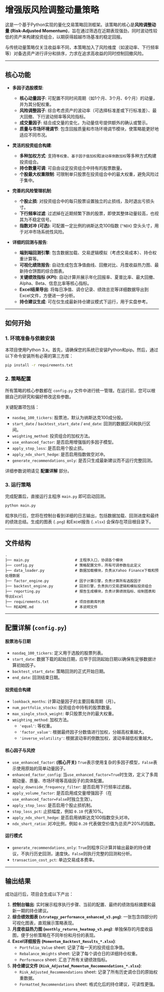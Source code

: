 # 增强版风险调整动量策略

这是一个基于Python实现的量化交易策略回测框架。该策略的核心是**风险调整动量 (Risk-Adjusted Momentum)**，旨在通过筛选在近期表现强劲，同时波动性较低的资产来构建投资组合，以期获得超越市场基准的稳定回报。

与传统动量策略仅关注收益率不同，本策略加入了风险维度（如波动率、下行频率等）对备选资产进行评分和排序，力求在追求高收益的同时控制回撤风险。

---

## 核心功能

- **多因子选股模型**:
  - **核心动量因子**: 可配置不同时间周期（如1个月、3个月、6个月）的动量，并为其分配权重。
  - **风险调整因子**: 综合考虑资产的波动率（可选择标准差或下行标准差）、最大回撤、下行波动频率等风险指标。
  - **成交量因子**: 结合成交量的变化，为动量信号提供额外的确认或警示。
  - **质量与市场环境调节**: 包含回报质量和市场环境调节模块，使策略能更好地适应不同市况。

- **灵活的投资组合构建**:
  - **多种加权方式**: 支持`等权重`、`基于因子值加权`和`波动率倒数加权`等多种方式构建投资组合。
  - **持仓数量可调**: 可自由设定投资组合中持有的股票数量。
  - **个股最大权重限制**: 可限制单只股票在投资组合中的最大权重，避免风险过于集中。

- **完善的风险管理机制**:
  - **个股止损**: 对投资组合中的每只股票设置独立的止损线，及时退出亏损头寸。
  - **下行频率过滤**: 过滤掉在近期频繁下跌的股票，即使其整体动量较高，也视其为不稳定信号。
  - **指数对冲 (可选)**: 可配置一定比例的纳斯达克100指数 (`^NDX`) 空头头寸，用于对冲市场系统性风险。

- **详细的回测与报告**:
  - **端到端回测引擎**: 包含数据加载、交易逻辑模拟（考虑交易成本）、持仓权重计算等。
  - **可视化绩效报告**: 自动生成包含净值曲线、回撤对比、月度收益热力图、最新持仓饼图的综合图表。
  - **关键绩效指标 (KPI)**: 自动计算并展示年化回报率、夏普比率、最大回撤、Alpha、Beta、信息比率等核心指标。
  - **Excel结果导出**: 将每日净值、调仓记录、绩效总览等详细数据导出到Excel文件，方便进一步分析。
  - **持仓建议生成**: 可在仅生成最新持仓建议模式下运行，用于实盘参考。

---

## 如何开始

### 1. 环境准备与依赖安装

本项目使用Python 3.x。首先，请确保您的系统已安装Python和pip。然后，通过以下命令安装所有必需的第三方库：

```bash
pip install -r requirements.txt
```

### 2. 策略配置

所有策略的核心参数都在 `config.py` 文件中进行统一管理。在运行前，您可以根据自己的研究和偏好修改这些参数。

关键配置项包括：
- `nasdaq_100_tickers`: 股票池，默认为纳斯达克100成分股。
- `start_date` / `backtest_start_date` / `end_date`: 回测的数据区间和执行区间。
- `weighting_method`: 投资组合的加权方法。
- `use_enhanced_factor`: 是否启用增强版的多因子模型。
- `apply_stop_loss`: 是否启用个股止损。
- `apply_ndx_short_hedge`: 是否启用指数做空对冲。
- `generate_recommendations_only`: 是否只生成最新建议而不运行完整回测。

详细参数说明请见 **配置详解** 部分。

### 3. 运行策略

完成配置后，直接运行主程序 `main.py` 即可启动回测。

```bash
python main.py
```

程序执行后，您将在控制台看到详细的日志输出，包括数据加载、回测进度和最终的绩效总结。生成的图表 (`.png`) 和Excel报告 (`.xlsx`) 会保存在项目根目录下。

---

## 文件结构

```
.
├── main.py                     # 主程序入口，协调各个模块
├── config.py                   # 策略配置文件，所有可调参数在此定义
├── data_loader.py              # 数据加载模块，负责从Yahoo Finance下载和预处理数据
├── factor_engine.py            # 因子计算引擎，负责计算所有选股因子
├── backtest_engine.py          # 回测引擎，负责执行交易逻辑和模拟投资组合
├── reporting.py                # 报告生成模块，负责计算绩效指标、绘制图表和导出Excel
├── requirements.txt            # 项目依赖库列表
└── README.md                   # 本说明文件
```

---

## 配置详解 (`config.py`)

#### 股票池与日期
- `nasdaq_100_tickers`: 定义用于选股的股票列表。
- `start_date`: 数据下载的起始日期，应早于回测起始日期以确保有足够数据计算初始因子。
- `backtest_start_date`: 策略回测的正式开始日期。
- `end_date`: 回测结束日期。

#### 投资组合构建
- `lookback_months`: 计算动量因子的主要回看周期（月）。
- `num_portfolio_stocks`: 投资组合中持有的股票数量。
- `max_single_stock_weight`: 单只股票允许的最大权重。
- `weighting_method`: 加权方法。
  - `'equal'`: 等权重。
  - `'factor_value'`: 根据最终因子分数值进行加权，分越高权重越大。
  - `'inverse_volatility'`: 根据波动率的倒数加权，波动率越低权重越大。

#### 核心因子与风控
- `use_enhanced_factor`: **(核心开关)** `True`表示使用复杂的多因子模型，`False`表示使用原始的简单动量因子。
- `enhanced_factor_config`: 当`use_enhanced_factor=True`时生效，定义了多周期动量、质量、市场环境等高级因子的具体配置。
- `apply_downside_frequency_filter`: 是否启用下行频率过滤器。
- `apply_volume_factor`: 是否启用成交量增强因子（在`use_enhanced_factor=False`时独立生效）。
- `apply_stop_loss`: 是否启用个股止损机制。
- `stop_loss_pct`: 止损幅度，例如 `0.10` 代表10%。
- `apply_ndx_short_hedge`: 是否启用纳斯达克100指数空头对冲。
- `ndx_short_ratio`: 对冲比例，例如 `0.20` 代表做空价值为总资产20%的指数。

#### 运行模式
- `generate_recommendations_only`: `True`则程序只计算并输出最新的持仓建议，不执行历史回测，速度快。`False`则执行完整的回测和分析。
- `transaction_cost_pct`: 单边交易成本费率。

---

## 输出结果

成功运行后，项目会生成以下产出：

1.  **控制台输出**: 实时展示程序执行步骤、当前的配置、最终的绩效指标摘要和最新一期的持仓建议。
2.  **综合绩效图表 (`strategy_performance_enhanced_v3.png`)**: 一张包含四部分的可视化图表，直观展示策略表现。
3.  **月度收益热力图 (`monthly_returns_heatmap_v3.png`)**: 单独保存的月度收益图，便于分析策略在不同年份和月份的表现。
4.  **Excel详细报告 (`Momentum_Backtest_Results_*.xlsx`)**:
    - `Portfolio_Value` sheet: 记录了每一天的投资组合净值。
    - `Rebalance_Weights` sheet: 记录了每个调仓日的详细持仓权重。
    - `Performance` sheet: 汇总了所有关键绩效指标。
5.  **持仓建议文件 (`Risk_Adjusted_Momentum_Recommendations_*.xlsx`)**:
    - `Risk_Adjusted_Recommendations` sheet: 记录了所有历史调仓日的原始权重数据。
    - `Formatted_Recommendations` sheet: 格式化后的持仓建议，可读性更强。 
